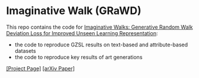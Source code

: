 # Imaginative Walk (GRaWD)
This repo contains the code for [Imaginative Walks: Generative Random Walk Deviation Loss for Improved Unseen Learning Representation](https://arxiv.org/abs/2104.09757):

- the code to reproduce GZSL results on text-based and attribute-based datasets
- the code to reproduce key results of art generations

[[Project Page]](https://imaginative-walks.github.io/) [[arXiv Paper]](https://arxiv.org/abs/2104.09757)

